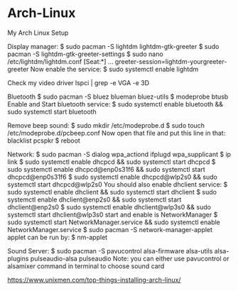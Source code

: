 # Arch-Linux
My Arch Linux Setup

Display manager:
        $ sudo pacman -S lightdm lightdm-gtk-greeter
        $ sudo pacman -S lightdm-gtk-greeter-settings
        $ sudo nano /etc/lightdm/lightdm.conf
        [Seat:*]
        ...
        greeter-session=lightdm-yourgreeter-greeter
    Now enable the service:
        $ sudo systemctl enable lightdm

Check my video driver
    lspci | grep -e VGA -e 3D

Bluetooth
        $ sudo pacman -S bluez blueman bluez-utils
        $ modeprobe btusb
    Enable and Start bluetooth service:
        $ sudo systemctl enable bluetooth && sudo systemctl start bluetooth

Remove beep sound:
        $ sudo mkdir /etc/modeprobe.d
        $ sudo touch /etc/modeprobe.d/pcbeep.conf
    Now open that file and put this line in that:
        blacklist pcspkr
        $ reboot

Network:
        $ sudo pacman -S dialog wpa_actiond ifplugd wpa_supplicant
        $ ip link
        $ sudo systemctl enable dhcpcd && sudo systemctl start dhcpcd
        $ sudo systemctl enable dhcpcd@enp0s31f6 && sudo systemctl start dhcpcd@enp0s31f6
        $ sudo systemctl enable dhcpcd@wlp2s0 && sudo systemctl start dhcpcd@wlp2s0
    You should also enable dhclient service:
        $ sudo systemctl enable dhclient && sudo systemctl start dhclient
        $ sudo systemctl enable dhclient@enp2s0 && sudo systemctl start dhclient@enp2s0
        $ sudo systemctl enable dhclient@wlp3s0 && sudo systemctl start dhclient@wlp3s0
    start and enable is NetworkManager
        $ sudo systemctl start NetworkManager.service && sudo systemctl enable NetworkManager.service
        $ sudo pacman -S network-manager-applet
    applet can be run by:
        $ nm-applet

Sound Server:
    $ sudo pacman -S pavucontrol alsa-firmware alsa-utils alsa-plugins pulseaudio-alsa pulseaudio
    Note: you can either use pavucontrol or alsamixer command in terminal to choose sound card

https://www.unixmen.com/top-things-installing-arch-linux/

